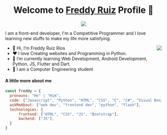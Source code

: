 <p align="center">
  <h1 align="center">Welcome to <a href="https://github.com/freddyruizrios">Freddy Ruiz</a> Profile 🦈</h1>
</p>

<p align="center">
  <a align="center" href="https://github.com/DenverCoder1/readme-typing-svg"><img src="https://readme-typing-svg.herokuapp.com?&font=IBM+Plex+Sans&color=F72EE2&size=25&lines=Welcome+to+my+GitHub+Profile!;I'm+a+Front+end+developer;I'm+a+competitive+programmer;I'm+a+Flask+developer" /></a>
</p>

<p>I am a front-end developer, I'm a Competitive Programmer and I love learning new stuffs to make my life more satisfying.</p>

<img align="right" src="https://media.giphy.com/media/lIbVrBqGGHUl2/giphy.gif">





<ul>
  <li>👋 Hi, I’m Freddy Ruiz Rios</li>
  <li>❤️ I love Creating websites and Programming in Python.</li>
  <li>🌱 I’m currently learning Web Development, Android Development, Python, JS, Flutter and Dart.</li>
  <li>💼 I am a Computer Engineering student</li>
  <!--<li>🧐 Portfolio Website, https://mrbluebird2.github.io</li>-->
</ul>

#### A little more about me
```javascript
const freddy = {
  pronouns: "He" | "Him",
  code: ["Javascript", "Python", "HTML", "CSS", "C", "C#", "Visual Basic", "MATLAB", "Octave", "Java", "Kotlin"],
  askMeAbout: ["web dev", "frontend dev", "python", "flask"],
  technologies: {
      frontend: ["HTML", "CSS", "JS", "Bootstrap"],
      backend: ["JS"],
  }
}
```

